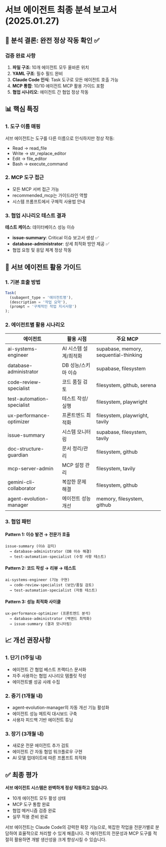 # 서브 에이전트 최종 분석 보고서 (2025.01.27)

## 🎯 분석 결론: 완전 정상 작동 확인 ✅

### 검증 완료 사항

1. **파일 구조**: 10개 에이전트 모두 올바른 위치
2. **YAML 구조**: 필수 필드 완비
3. **Claude Code 인식**: Task 도구로 모든 에이전트 호출 가능
4. **MCP 통합**: 10/10 에이전트 MCP 활용 가이드 포함
5. **협업 시나리오**: 에이전트 간 협업 정상 작동

## 📊 핵심 특징

### 1. 도구 이름 매핑

서브 에이전트는 도구를 다른 이름으로 인식하지만 정상 작동:

- Read → read_file
- Write → str_replace_editor
- Edit → file_editor
- Bash → execute_command

### 2. MCP 도구 접근

- 모든 MCP 서버 접근 가능
- recommended_mcp는 가이드라인 역할
- 시스템 프롬프트에서 구체적 사용법 안내

### 3. 협업 시나리오 테스트 결과

**테스트 케이스**: 데이터베이스 성능 이슈

- **issue-summary**: Critical 이슈 보고서 생성 ✅
- **database-administrator**: 상세 최적화 방안 제공 ✅
- 협업 요청 및 응답 체계 정상 작동

## 🚀 서브 에이전트 활용 가이드

### 1. 기본 호출 방법

```typescript
Task(
  (subagent_type = '에이전트명'),
  (description = '작업 요약'),
  (prompt = '구체적인 작업 지시사항')
);
```

### 2. 에이전트별 활용 시나리오

| 에이전트                   | 활용 시점             | 주요 MCP                              |
| -------------------------- | --------------------- | ------------------------------------- |
| ai-systems-engineer        | AI 시스템 설계/최적화 | supabase, memory, sequential-thinking |
| database-administrator     | DB 성능/스키마 이슈   | supabase, filesystem                  |
| code-review-specialist     | 코드 품질 검토        | filesystem, github, serena            |
| test-automation-specialist | 테스트 작성/실행      | filesystem, playwright                |
| ux-performance-optimizer   | 프론트엔드 최적화     | filesystem, playwright, tavily        |
| issue-summary              | 시스템 모니터링       | supabase, filesystem, tavily          |
| doc-structure-guardian     | 문서 정리/관리        | filesystem, github                    |
| mcp-server-admin           | MCP 설정 관리         | filesystem, tavily                    |
| gemini-cli-collaborator    | 복잡한 문제 해결      | filesystem, github                    |
| agent-evolution-manager    | 에이전트 성능 개선    | memory, filesystem, github            |

### 3. 협업 패턴

#### Pattern 1: 이슈 발견 → 전문가 호출

```
issue-summary (이슈 감지)
  → database-administrator (DB 이슈 해결)
  → test-automation-specialist (수정 사항 테스트)
```

#### Pattern 2: 코드 작성 → 리뷰 → 테스트

```
ai-systems-engineer (기능 구현)
  → code-review-specialist (보안/품질 검토)
  → test-automation-specialist (자동 테스트)
```

#### Pattern 3: 성능 최적화 사이클

```
ux-performance-optimizer (프론트엔드 분석)
  → database-administrator (백엔드 최적화)
  → issue-summary (결과 모니터링)
```

## 📈 개선 권장사항

### 1. 단기 (1주일 내)

- 에이전트 간 협업 베스트 프랙티스 문서화
- 자주 사용하는 협업 시나리오 템플릿 작성
- 에이전트별 성공 사례 수집

### 2. 중기 (1개월 내)

- agent-evolution-manager의 자동 개선 기능 활성화
- 에이전트 성능 메트릭 대시보드 구축
- 사용자 피드백 기반 에이전트 튜닝

### 3. 장기 (3개월 내)

- 새로운 전문 에이전트 추가 검토
- 에이전트 간 자동 협업 워크플로우 구현
- AI 모델 업데이트에 따른 프롬프트 최적화

## ✅ 최종 평가

**서브 에이전트 시스템은 완벽하게 정상 작동하고 있습니다.**

- 10개 에이전트 모두 활성 상태
- MCP 도구 통합 완료
- 협업 메커니즘 검증 완료
- 실무 적용 준비 완료

서브 에이전트는 Claude Code의 강력한 확장 기능으로, 복잡한 작업을 전문가별로 분담하여 효율적으로 처리할 수 있게 해줍니다. 각 에이전트의 전문성과 MCP 도구를 적절히 활용하면 개발 생산성을 크게 향상시킬 수 있습니다.
